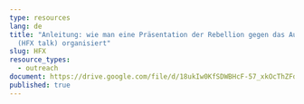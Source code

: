 ```yaml
---
type: resources
lang: de
title: "Anleitung: wie man eine Präsentation der Rebellion gegen das Aussterben
  (HFX talk) organisiert"
slug: HFX
resource_types:
  - outreach
document: https://drive.google.com/file/d/18ukIw0KfSDWBHcF-57_xkOcThZFddk-o/view?usp=sharing
published: true
---
```

